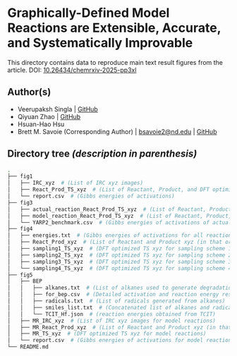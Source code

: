 # Graphically-Defined Model Reactions are Extensible, Accurate, and Systematically Improvable

This directory contains data to reproduce main text result figures from the article. DOI: [10.26434/chemrxiv-2025-pp3xl](https://doi.org/10.26434/chemrxiv-2025-pp3xl)

## Author(s)

- Veerupaksh Singla | [GitHub](https://github.com/veerupaksh)
- Qiyuan Zhao | [GitHub](https://github.com/zhaoqy1996)
- Hsuan-Hao Hsu
- Brett M. Savoie (Corresponding Author) | [bsavoie2@nd.edu](mailto:bsavoie2@nd.edu) | [GitHub](https://github.com/Savoie-Research-Group)

## Directory tree *(description in parenthesis)*
```bash
.
├── fig1
│   ├── IRC_xyz  # (List of IRC xyz images)
│   ├── React_Prod_TS_xyz  # (List of Reactant, Product, and DFT optimized TS xyz (in that order))
│   └── report.csv  # (Gibbs energies of activations)
├── fig3
│   ├── actual_reaction_React_Prod_TS_xyz  # (List of Reactant, Product, and DFT optimized TS xyz (in that order) for actual reaction)
│   ├── model_reaction_React_Prod_TS_xyz  # (List of Reactant, Product, and DFT optimized TS xyz (in that order) for model reaction)
│   └── YARP2_benchmark.csv  # (Gibbs energies of activations of actual reactions and their corresponding model reactions)
├── fig4
│   ├── energies.txt  # (Gibbs energies of activations for all reactions across all sampling schemes)
│   ├── React_Prod_xyz  # (List of Reactant and Product xyz (in that order))
│   ├── sampling1_TS_xyz  # (DFT optimized TS xyz for sampling scheme 1)
│   ├── sampling2_TS_xyz  # (DFT optimized TS xyz for sampling scheme 2)
│   ├── sampling3_TS_xyz  # (DFT optimized TS xyz for sampling scheme 3)
│   └── sampling4_TS_xyz  # (DFT optimized TS xyz for sampling scheme 4)
├── fig5
│   ├── BEP
│   │   ├── alkanes.txt  # (List of alkanes used to generate degradation reactions)
│   │   ├── for_bep.csv  # (Detailed activation and reaction energy results for actual and model reactions for BEP)
│   │   ├── radicals.txt  # (List of radicals generated from alkanes)
│   │   ├── smiles_list.txt  # (Concatenated list of alkanes and radicals)
│   │   └── TCIT_Hf.json  # (reaction energies obtained from TCIT)
│   ├── MR_IRC_xyz  # (List of IRC xyz images for model reactions)
│   ├── MR_React_Prod_xyz  # (List of Reactant and Product xyz (in that order) for model reactions)
│   ├── MR_TS_xyz  # (DFT optimized TS xyz for model reactions)
│   └── report.csv  # (Gibbs energies of activations for model reactions)
└── README.md
```